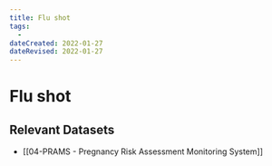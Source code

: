 ```yaml
---
title: Flu shot
tags:
  - 
dateCreated: 2022-01-27
dateRevised: 2022-01-27
---
```

# Flu shot
## Relevant Datasets
- [[04-PRAMS - Pregnancy Risk Assessment Monitoring System]]